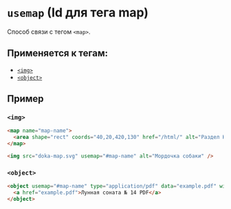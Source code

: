 # `usemap` (Id для тега map)

Способ связи с тегом `<map>`.

## Применяется к тегам:

- [`<img>`](<../TAGS MEDIA/img (ИЗОБРАЖЕНИЕ).md>)
- [`<object>`](<../TAGS MEDIA/object (ВСТРАИВАНИЕ МЕДИА).md>)

## Пример

### `<img>`

```html
<map name="map-name">
  <area shape="rect" coords="40,20,420,130" href="/html/" alt="Раздел HTML" />
</map>

<img src="doka-map.svg" usemap="#map-name" alt="Мордочка собаки" />
```

### `<object>`

```html
<object usemap="#map-name" type="application/pdf" data="example.pdf" width="600" height="700">
  <a href="example.pdf">Лунная соната № 14 PDF</a>
</object>
```
